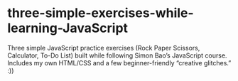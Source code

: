 # three-simple-exercises-while-learning-JavaScript
Three simple JavaScript practice exercises (Rock Paper Scissors, Calculator, To-Do List) built while following Simon Bao’s JavaScript course. Includes my own HTML/CSS and a few beginner-friendly “creative glitches.” :))
